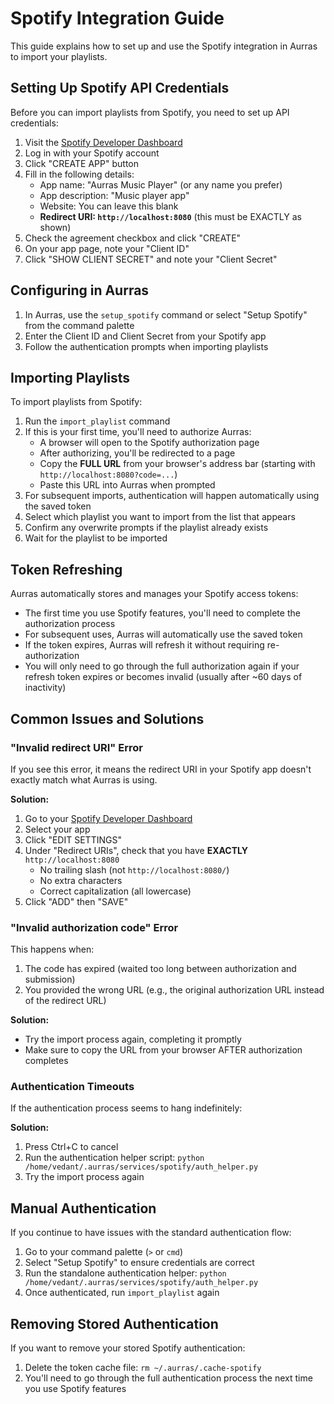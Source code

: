 # Spotify Integration Guide

This guide explains how to set up and use the Spotify integration in Aurras to import your playlists.

## Setting Up Spotify API Credentials

Before you can import playlists from Spotify, you need to set up API credentials:

1. Visit the [Spotify Developer Dashboard](https://developer.spotify.com/dashboard)
2. Log in with your Spotify account
3. Click "CREATE APP" button
4. Fill in the following details:
   - App name: "Aurras Music Player" (or any name you prefer)
   - App description: "Music player app"
   - Website: You can leave this blank
   - **Redirect URI: `http://localhost:8080`** (this must be EXACTLY as shown)
5. Check the agreement checkbox and click "CREATE"
6. On your app page, note your "Client ID" 
7. Click "SHOW CLIENT SECRET" and note your "Client Secret"

## Configuring in Aurras

1. In Aurras, use the `setup_spotify` command or select "Setup Spotify" from the command palette
2. Enter the Client ID and Client Secret from your Spotify app
3. Follow the authentication prompts when importing playlists

## Importing Playlists

To import playlists from Spotify:

1. Run the `import_playlist` command
2. If this is your first time, you'll need to authorize Aurras:
   - A browser will open to the Spotify authorization page
   - After authorizing, you'll be redirected to a page
   - Copy the **FULL URL** from your browser's address bar (starting with `http://localhost:8080?code=...`)
   - Paste this URL into Aurras when prompted
3. For subsequent imports, authentication will happen automatically using the saved token
4. Select which playlist you want to import from the list that appears
5. Confirm any overwrite prompts if the playlist already exists
6. Wait for the playlist to be imported

## Token Refreshing

Aurras automatically stores and manages your Spotify access tokens:

- The first time you use Spotify features, you'll need to complete the authorization process
- For subsequent uses, Aurras will automatically use the saved token
- If the token expires, Aurras will refresh it without requiring re-authorization
- You will only need to go through the full authorization again if your refresh token expires or becomes invalid (usually after ~60 days of inactivity)

## Common Issues and Solutions

### "Invalid redirect URI" Error

If you see this error, it means the redirect URI in your Spotify app doesn't exactly match what Aurras is using.

**Solution:**
1. Go to your [Spotify Developer Dashboard](https://developer.spotify.com/dashboard)
2. Select your app
3. Click "EDIT SETTINGS"
4. Under "Redirect URIs", check that you have **EXACTLY** `http://localhost:8080`
   - No trailing slash (not `http://localhost:8080/`)
   - No extra characters
   - Correct capitalization (all lowercase)
5. Click "ADD" then "SAVE"

### "Invalid authorization code" Error

This happens when:
1. The code has expired (waited too long between authorization and submission)
2. You provided the wrong URL (e.g., the original authorization URL instead of the redirect URL)

**Solution:**
- Try the import process again, completing it promptly
- Make sure to copy the URL from your browser AFTER authorization completes

### Authentication Timeouts

If the authentication process seems to hang indefinitely:

**Solution:**
1. Press Ctrl+C to cancel
2. Run the authentication helper script: `python /home/vedant/.aurras/services/spotify/auth_helper.py`
3. Try the import process again

## Manual Authentication

If you continue to have issues with the standard authentication flow:

1. Go to your command palette (`>` or `cmd`)
2. Select "Setup Spotify" to ensure credentials are correct
3. Run the standalone authentication helper: `python /home/vedant/.aurras/services/spotify/auth_helper.py`
4. Once authenticated, run `import_playlist` again

## Removing Stored Authentication

If you want to remove your stored Spotify authentication:

1. Delete the token cache file: `rm ~/.aurras/.cache-spotify`
2. You'll need to go through the full authentication process the next time you use Spotify features
